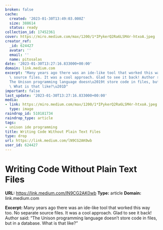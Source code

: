 ```yaml
---
broken: false
cache:
  created: '2023-01-30T13:49:03.000Z'
  size: 388614
  status: ready
collection_id: 17452361
cover: https://miro.medium.com/max/1200/1*IPykerQ2Ra6LSM4r-htxoA.jpeg
creator_ref:
  _id: 624427
  avatar: ''
  email: ''
  name: pitosalas
date: '2023-01-30T13:27:16.833000+00:00'
domain: link.medium.com
excerpt: "Many years ago there was an ide-like tool that worked this way too. No separate\
  \ source files. It was a cool approach. Glad to see it back! Author said: \u201C\
  The Unison programming language doesn\u2019t store code in files, but in a database.\
  \ What is that like?\u201D"
important: false
last_update: '2023-01-30T13:27:16.833000+00:00'
media:
- link: https://miro.medium.com/max/1200/1*IPykerQ2Ra6LSM4r-htxoA.jpeg
  type: image
raindrop_id: 510181734
raindrop_type: article
tags:
- unison ide programming
title: Writing Code Without Plain Text Files
type: drop
url: https://link.medium.com/lN9CG2AK0wb
user_id: 624427
---
```


# Writing Code Without Plain Text Files

**URL:** https://link.medium.com/lN9CG2AK0wb
**Type:** article
**Domain:** link.medium.com

**Excerpt:** Many years ago there was an ide-like tool that worked this way too. No separate source files. It was a cool approach. Glad to see it back! Author said: “The Unison programming language doesn’t store code in files, but in a database. What is that like?”
